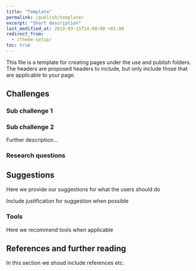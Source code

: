 ```yaml
---
title: "Template"
permalink: /publish/template/
excerpt: "Short description"
last_modified_at: 2018-03-15T14:00:00 +01:00
redirect_from:
  - /theme-setup/
toc: true
---
```


This file is a template for creating pages under the use and publish folders. The headers are proposed headers to include, but only include those that are applicable to your page.


## Challenges

### Sub challenge 1

### Sub challenge 2

Further description...


### Research questions


## Suggestions

Here we provide our suggestions for what the users should do

Include justification for suggestion when possible

### Tools

Here we recommend tools when applicable

## References and further reading 

In this section we shoud include references etc.

